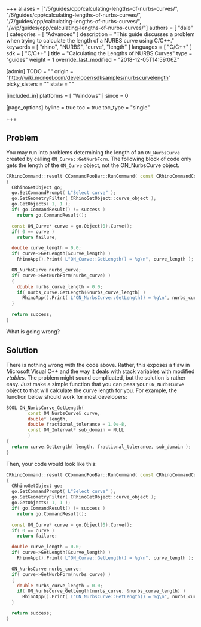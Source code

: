+++
aliases = ["/5/guides/cpp/calculating-lengths-of-nurbs-curves/", "/6/guides/cpp/calculating-lengths-of-nurbs-curves/", "/7/guides/cpp/calculating-lengths-of-nurbs-curves/", "/wip/guides/cpp/calculating-lengths-of-nurbs-curves/"]
authors = [ "dale" ]
categories = [ "Advanced" ]
description = "This guide discusses a problem when trying to calculate the length of a NURBS curve using C/C++."
keywords = [ "rhino", "NURBS", "curve", "length" ]
languages = [ "C/C++" ]
sdk = [ "C/C++" ]
title = "Calculating the Lengths of NURBS Curves"
type = "guides"
weight = 1
override_last_modified = "2018-12-05T14:59:06Z"

[admin]
TODO = ""
origin = "http://wiki.mcneel.com/developer/sdksamples/nurbscurvelength"
picky_sisters = ""
state = ""

[included_in]
platforms = [ "Windows" ]
since = 0

[page_options]
byline = true
toc = true
toc_type = "single"

+++

 
## Problem

You may run into problems determining the length of an `ON_NurbsCurve` created by calling `ON_Curve::GetNurbForm`.  The following block of code only gets the length of the `ON_Curve` object, not the ON_NurbsCurve object.

```cpp
CRhinoCommand::result CCommandFooBar::RunCommand( const CRhinoCommandContext& context )
{
  CRhinoGetObject go;
  go.SetCommandPrompt( L"Select curve" );
  go.SetGeometryFilter( CRhinoGetObject::curve_object );
  go.GetObjects( 1, 1 );
  if( go.CommandResult() != success )
    return go.CommandResult();

  const ON_Curve* curve = go.Object(0).Curve();
  if( 0 == curve )
    return failure;

  double curve_length = 0.0;
  if( curve->GetLength(&curve_length) )
    RhinoApp().Print( L"ON_Curve::GetLength() = %g\n", curve_length );

  ON_NurbsCurve nurbs_curve;
  if( curve->GetNurbForm(nurbs_curve) )
  {
    double nurbs_curve_length = 0.0;
    if( nurbs_curve.GetLength(&nurbs_curve_length) )
      RhinoApp().Print( L"ON_NurbsCurve::GetLength() = %g\n", nurbs_curve_length );
  }

  return success;
}
```

What is going wrong?

## Solution

There is nothing wrong with the code above.  Rather, this exposes a flaw in Microsoft Visual C++ and the way it deals with stack variables with modified *vtables*.  The problem might sound complicated, but the solution is rather easy.  Just make a simple function that you can pass your `ON_NurbsCurve` object to that will calculate the curve length for you.  For example, the function below should work for most developers:

```cpp
BOOL ON_NurbsCurve_GetLength(
        const ON_NurbsCurve& curve,
        double* length,
        double fractional_tolerance = 1.0e-8,
        const ON_Interval* sub_domain = NULL
        )
{
  return curve.GetLength( length, fractional_tolerance, sub_domain );
}
```

Then, your code would look like this:

```cpp
CRhinoCommand::result CCommandFooBar::RunCommand( const CRhinoCommandContext& context )
{
  CRhinoGetObject go;
  go.SetCommandPrompt( L"Select curve" );
  go.SetGeometryFilter( CRhinoGetObject::curve_object );
  go.GetObjects( 1, 1 );
  if( go.CommandResult() != success )
    return go.CommandResult();

  const ON_Curve* curve = go.Object(0).Curve();
  if( 0 == curve )
    return failure;

  double curve_length = 0.0;
  if( curve->GetLength(&curve_length) )
    RhinoApp().Print( L"ON_Curve::GetLength() = %g\n", curve_length );

  ON_NurbsCurve nurbs_curve;
  if( curve->GetNurbForm(nurbs_curve) )
  {
    double nurbs_curve_length = 0.0;
    if( ON_NurbsCurve_GetLength(nurbs_curve, &nurbs_curve_length) )
      RhinoApp().Print( L"ON_NurbsCurve::GetLength() = %g\n", nurbs_curve_length );
  }

  return success;
}
```
